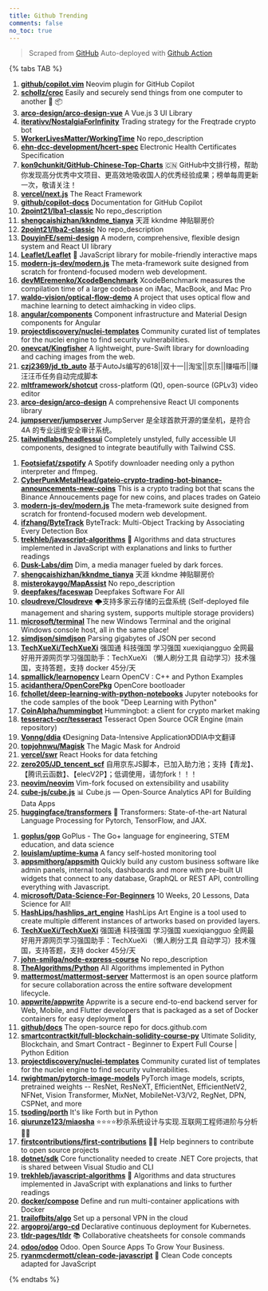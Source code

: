 ```yaml
---
title: Github Trending
comments: false
no_toc: true
---
```


> Scraped from [GitHub](https://github.com/trending)
Auto-deployed with [Github Action](https://docs.github.com/en/actions)

{% tabs TAB %}
<!-- tab Daily -->
1. [**github/copilot.vim**](https://github.com/github/copilot.vim)
Neovim plugin for GitHub Copilot
2. [**schollz/croc**](https://github.com/schollz/croc)
Easily and securely send things from one computer to another 🐊 📦
3. [**arco-design/arco-design-vue**](https://github.com/arco-design/arco-design-vue)
A Vue.js 3 UI Library
4. [**iterativv/NostalgiaForInfinity**](https://github.com/iterativv/NostalgiaForInfinity)
Trading strategy for the Freqtrade crypto bot
5. [**WorkerLivesMatter/WorkingTime**](https://github.com/WorkerLivesMatter/WorkingTime)
No repo_description
6. [**ehn-dcc-development/hcert-spec**](https://github.com/ehn-dcc-development/hcert-spec)
Electronic Health Certificates Specification
7. [**kon9chunkit/GitHub-Chinese-Top-Charts**](https://github.com/kon9chunkit/GitHub-Chinese-Top-Charts)
🇨🇳 GitHub中文排行榜，帮助你发现高分优秀中文项目、更高效地吸收国人的优秀经验成果；榜单每周更新一次，敬请关注！
8. [**vercel/next.js**](https://github.com/vercel/next.js)
The React Framework
9. [**github/copilot-docs**](https://github.com/github/copilot-docs)
Documentation for GitHub Copilot
10. [**2point21/lba1-classic**](https://github.com/2point21/lba1-classic)
No repo_description
11. [**shengcaishizhan/kkndme_tianya**](https://github.com/shengcaishizhan/kkndme_tianya)
天涯 kkndme 神贴聊房价
12. [**2point21/lba2-classic**](https://github.com/2point21/lba2-classic)
No repo_description
13. [**DouyinFE/semi-design**](https://github.com/DouyinFE/semi-design)
A modern, comprehensive, flexible design system and React UI library
14. [**Leaflet/Leaflet**](https://github.com/Leaflet/Leaflet)
🍃 JavaScript library for mobile-friendly interactive maps
15. [**modern-js-dev/modern.js**](https://github.com/modern-js-dev/modern.js)
The meta-framework suite designed from scratch for frontend-focused modern web development.
16. [**devMEremenko/XcodeBenchmark**](https://github.com/devMEremenko/XcodeBenchmark)
XcodeBenchmark measures the compilation time of a large codebase on iMac, MacBook, and Mac Pro
17. [**waldo-vision/optical-flow-demo**](https://github.com/waldo-vision/optical-flow-demo)
A project that uses optical flow and machine learning to detect aimhacking in video clips.
18. [**angular/components**](https://github.com/angular/components)
Component infrastructure and Material Design components for Angular
19. [**projectdiscovery/nuclei-templates**](https://github.com/projectdiscovery/nuclei-templates)
Community curated list of templates for the nuclei engine to find security vulnerabilities.
20. [**onevcat/Kingfisher**](https://github.com/onevcat/Kingfisher)
A lightweight, pure-Swift library for downloading and caching images from the web.
21. [**czj2369/jd_tb_auto**](https://github.com/czj2369/jd_tb_auto)
基于AutoJs编写的618||双十一||淘宝||京东||赚喵币||赚汪汪币任务自动完成脚本
22. [**mltframework/shotcut**](https://github.com/mltframework/shotcut)
cross-platform (Qt), open-source (GPLv3) video editor
23. [**arco-design/arco-design**](https://github.com/arco-design/arco-design)
A comprehensive React UI components library
24. [**jumpserver/jumpserver**](https://github.com/jumpserver/jumpserver)
JumpServer 是全球首款开源的堡垒机，是符合 4A 的专业运维安全审计系统。
25. [**tailwindlabs/headlessui**](https://github.com/tailwindlabs/headlessui)
Completely unstyled, fully accessible UI components, designed to integrate beautifully with Tailwind CSS.
<!-- endtab -->
<!-- tab Weekly -->
1. [**Footsiefat/zspotify**](https://github.com/Footsiefat/zspotify)
A Spotify downloader needing only a python interpreter and ffmpeg.
2. [**CyberPunkMetalHead/gateio-crypto-trading-bot-binance-announcements-new-coins**](https://github.com/CyberPunkMetalHead/gateio-crypto-trading-bot-binance-announcements-new-coins)
This is a crypto trading bot that scans the Binance Annoucements page for new coins, and places trades on Gateio
3. [**modern-js-dev/modern.js**](https://github.com/modern-js-dev/modern.js)
The meta-framework suite designed from scratch for frontend-focused modern web development.
4. [**ifzhang/ByteTrack**](https://github.com/ifzhang/ByteTrack)
ByteTrack: Multi-Object Tracking by Associating Every Detection Box
5. [**trekhleb/javascript-algorithms**](https://github.com/trekhleb/javascript-algorithms)
📝 Algorithms and data structures implemented in JavaScript with explanations and links to further readings
6. [**Dusk-Labs/dim**](https://github.com/Dusk-Labs/dim)
Dim, a media manager fueled by dark forces.
7. [**shengcaishizhan/kkndme_tianya**](https://github.com/shengcaishizhan/kkndme_tianya)
天涯 kkndme 神贴聊房价
8. [**misterokaygo/MapAssist**](https://github.com/misterokaygo/MapAssist)
No repo_description
9. [**deepfakes/faceswap**](https://github.com/deepfakes/faceswap)
Deepfakes Software For All
10. [**cloudreve/Cloudreve**](https://github.com/cloudreve/Cloudreve)
🌩支持多家云存储的云盘系统 (Self-deployed file management and sharing system, supports multiple storage providers)
11. [**microsoft/terminal**](https://github.com/microsoft/terminal)
The new Windows Terminal and the original Windows console host, all in the same place!
12. [**simdjson/simdjson**](https://github.com/simdjson/simdjson)
Parsing gigabytes of JSON per second
13. [**TechXueXi/TechXueXi**](https://github.com/TechXueXi/TechXueXi)
强国通 科技强国 学习强国 xuexiqiangguo 全网最好用开源网页学习强国助手：TechXueXi （懒人刷分工具 自动学习）技术强国，支持答题，支持 docker 45分/天
14. [**spmallick/learnopencv**](https://github.com/spmallick/learnopencv)
Learn OpenCV : C++ and Python Examples
15. [**acidanthera/OpenCorePkg**](https://github.com/acidanthera/OpenCorePkg)
OpenCore bootloader
16. [**fchollet/deep-learning-with-python-notebooks**](https://github.com/fchollet/deep-learning-with-python-notebooks)
Jupyter notebooks for the code samples of the book "Deep Learning with Python"
17. [**CoinAlpha/hummingbot**](https://github.com/CoinAlpha/hummingbot)
Hummingbot: a client for crypto market making
18. [**tesseract-ocr/tesseract**](https://github.com/tesseract-ocr/tesseract)
Tesseract Open Source OCR Engine (main repository)
19. [**Vonng/ddia**](https://github.com/Vonng/ddia)
《Designing Data-Intensive Application》DDIA中文翻译
20. [**topjohnwu/Magisk**](https://github.com/topjohnwu/Magisk)
The Magic Mask for Android
21. [**vercel/swr**](https://github.com/vercel/swr)
React Hooks for data fetching
22. [**zero205/JD_tencent_scf**](https://github.com/zero205/JD_tencent_scf)
自用京东JS脚本，已加入助力池；支持【青龙】、【腾讯云函数】、【elecV2P】；低调使用，请勿fork！！！
23. [**neovim/neovim**](https://github.com/neovim/neovim)
Vim-fork focused on extensibility and usability
24. [**cube-js/cube.js**](https://github.com/cube-js/cube.js)
📊 Cube.js — Open-Source Analytics API for Building Data Apps
25. [**huggingface/transformers**](https://github.com/huggingface/transformers)
🤗 Transformers: State-of-the-art Natural Language Processing for Pytorch, TensorFlow, and JAX.
<!-- endtab -->
<!-- tab Monthly -->
1. [**goplus/gop**](https://github.com/goplus/gop)
GoPlus - The Go+ language for engineering, STEM education, and data science
2. [**louislam/uptime-kuma**](https://github.com/louislam/uptime-kuma)
A fancy self-hosted monitoring tool
3. [**appsmithorg/appsmith**](https://github.com/appsmithorg/appsmith)
Quickly build any custom business software like admin panels, internal tools, dashboards and more with pre-built UI widgets that connect to any database, GraphQL or REST API, controlling everything with Javascript.
4. [**microsoft/Data-Science-For-Beginners**](https://github.com/microsoft/Data-Science-For-Beginners)
10 Weeks, 20 Lessons, Data Science for All!
5. [**HashLips/hashlips_art_engine**](https://github.com/HashLips/hashlips_art_engine)
HashLips Art Engine is a tool used to create multiple different instances of artworks based on provided layers.
6. [**TechXueXi/TechXueXi**](https://github.com/TechXueXi/TechXueXi)
强国通 科技强国 学习强国 xuexiqiangguo 全网最好用开源网页学习强国助手：TechXueXi （懒人刷分工具 自动学习）技术强国，支持答题，支持 docker 45分/天
7. [**john-smilga/node-express-course**](https://github.com/john-smilga/node-express-course)
No repo_description
8. [**TheAlgorithms/Python**](https://github.com/TheAlgorithms/Python)
All Algorithms implemented in Python
9. [**mattermost/mattermost-server**](https://github.com/mattermost/mattermost-server)
Mattermost is an open source platform for secure collaboration across the entire software development lifecycle.
10. [**appwrite/appwrite**](https://github.com/appwrite/appwrite)
Appwrite is a secure end-to-end backend server for Web, Mobile, and Flutter developers that is packaged as a set of Docker containers for easy deployment 🚀
11. [**github/docs**](https://github.com/github/docs)
The open-source repo for docs.github.com
12. [**smartcontractkit/full-blockchain-solidity-course-py**](https://github.com/smartcontractkit/full-blockchain-solidity-course-py)
Ultimate Solidity, Blockchain, and Smart Contract - Beginner to Expert Full Course | Python Edition
13. [**projectdiscovery/nuclei-templates**](https://github.com/projectdiscovery/nuclei-templates)
Community curated list of templates for the nuclei engine to find security vulnerabilities.
14. [**rwightman/pytorch-image-models**](https://github.com/rwightman/pytorch-image-models)
PyTorch image models, scripts, pretrained weights -- ResNet, ResNeXT, EfficientNet, EfficientNetV2, NFNet, Vision Transformer, MixNet, MobileNet-V3/V2, RegNet, DPN, CSPNet, and more
15. [**tsoding/porth**](https://github.com/tsoding/porth)
It's like Forth but in Python
16. [**qiurunze123/miaosha**](https://github.com/qiurunze123/miaosha)
⭐⭐⭐⭐秒杀系统设计与实现.互联网工程师进阶与分析🙋🐓
17. [**firstcontributions/first-contributions**](https://github.com/firstcontributions/first-contributions)
🚀✨ Help beginners to contribute to open source projects
18. [**dotnet/sdk**](https://github.com/dotnet/sdk)
Core functionality needed to create .NET Core projects, that is shared between Visual Studio and CLI
19. [**trekhleb/javascript-algorithms**](https://github.com/trekhleb/javascript-algorithms)
📝 Algorithms and data structures implemented in JavaScript with explanations and links to further readings
20. [**docker/compose**](https://github.com/docker/compose)
Define and run multi-container applications with Docker
21. [**trailofbits/algo**](https://github.com/trailofbits/algo)
Set up a personal VPN in the cloud
22. [**argoproj/argo-cd**](https://github.com/argoproj/argo-cd)
Declarative continuous deployment for Kubernetes.
23. [**tldr-pages/tldr**](https://github.com/tldr-pages/tldr)
📚 Collaborative cheatsheets for console commands
24. [**odoo/odoo**](https://github.com/odoo/odoo)
Odoo. Open Source Apps To Grow Your Business.
25. [**ryanmcdermott/clean-code-javascript**](https://github.com/ryanmcdermott/clean-code-javascript)
🛁 Clean Code concepts adapted for JavaScript
<!-- endtab -->
{% endtabs %}
